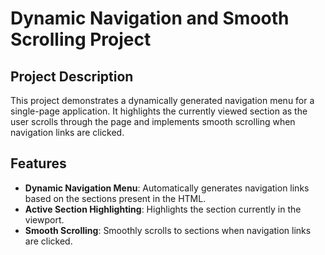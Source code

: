 # Dynamic Navigation and Smooth Scrolling Project

## Project Description
This project demonstrates a dynamically generated navigation menu for a single-page application. It highlights the currently viewed section as the user scrolls through the page and implements smooth scrolling when navigation links are clicked.

## Features
- **Dynamic Navigation Menu**: Automatically generates navigation links based on the sections present in the HTML.
- **Active Section Highlighting**: Highlights the section currently in the viewport.
- **Smooth Scrolling**: Smoothly scrolls to sections when navigation links are clicked.

